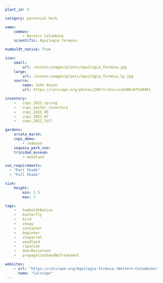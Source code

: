 ```yaml
---
plant_id: 4

category: perennial herb

name: 
    common: 
        - Western Columbine 
    scientific: Aquilegia formosa 

humboldt_native: True

icon: 
    small: 
        url: /assets/images/plants/aquilegia_formosa.jpg 
    large: 
        url: /assets/images/plants/aquilegia_formosa_lg.jpg 
    source: 
        name: John Doyen 
        url: https://calscape.org/photos/266?srchcr=sc6406c8f5d9901 

inventory: 
    -   cnps_2023_spring
    -   cnps_master_inventory
    -   cnps_2023_05 
    -   cnps_2023_07 
    -   cnps_2022_fall

gardens:
    arcata_marsh:
    cnps_demo:
        - redwood
    sequoia_park_zoo: 
    trinidad_museum:
        - woodland 

sun_requirements:
  - "Part Shade"
  - "Full Shade"

size:
    height: 
        min: 1.5
        max: 3

tags:  
    -   humboldtNative
    -   butterfly
    -   bird
    -   showy
    -   container
    -   beginner
    -   chaparral
    -   woodland
    -   riparian
    -   deerResistant
    -   propagationSeedNoTreatment

websites:
    - url: "https://calscape.org/Aquilegia-formosa-(Western-Columbine)"
      name: "Calscape"
---
```


